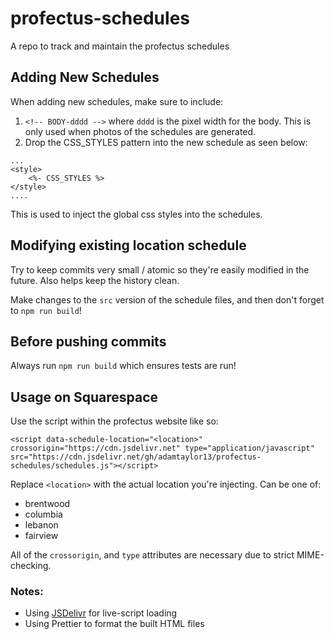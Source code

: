# profectus-schedules
A repo to track and maintain the profectus schedules

## Adding New Schedules
When adding new schedules, make sure to include:
1. `<!-- BODY-dddd -->` where `dddd` is the pixel width for the body. This is only used when photos of the schedules are generated.
2. Drop the CSS_STYLES pattern into the new schedule as seen below:
```
...
<style>
    <%- CSS_STYLES %>
</style>
....
```
This is used to inject the global css styles into the schedules.

## Modifying existing location schedule
Try to keep commits very small / atomic so they're easily modified in the future. Also helps keep the history clean.

Make changes to the `src` version of the schedule files, and then don't forget to `npm run build`!

## Before pushing commits
Always run `npm run build` which ensures tests are run!


## Usage on Squarespace
Use the script within the profectus website like so:
```
<script data-schedule-location="<location>" crossorigin="https://cdn.jsdelivr.net" type="application/javascript" src="https://cdn.jsdelivr.net/gh/adamtaylor13/profectus-schedules/schedules.js"></script>
```

Replace `<location>` with the actual location you're injecting. Can be one of:
* brentwood
* columbia
* lebanon
* fairview

All of the `crossorigin`, and `type` attributes are necessary due to strict MIME-checking.

### Notes:
* Using [JSDelivr](https://www.jsdelivr.com/features) for live-script loading
* Using Prettier to format the built HTML files
